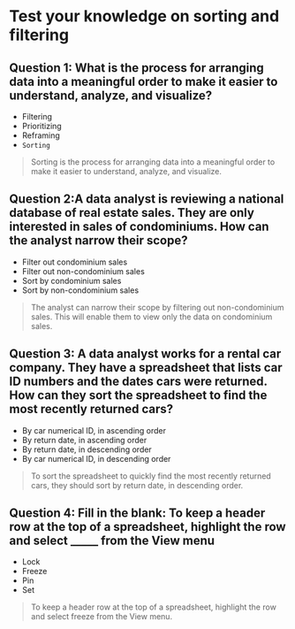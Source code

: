 # Test your knowledge on sorting and filtering

## Question 1: What is the process for arranging data into a meaningful order to make it easier to understand, analyze, and visualize?

- Filtering
- Prioritizing
- Reframing
- `Sorting`

>Sorting is the process for arranging data into a meaningful order to make it easier to understand, analyze, and visualize.

## Question 2:A data analyst is reviewing a national database of real estate sales. They are only interested in sales of condominiums. How can the analyst narrow their scope?

- Filter out condominium sales
- Filter out non-condominium sales
- Sort by condominium sales
- Sort by non-condominium sales

>The analyst can narrow their scope by filtering out non-condominium sales. This will enable them to view only the data on condominium sales.

## Question 3: A data analyst works for a rental car company. They have a spreadsheet that lists car ID numbers and the dates cars were returned. How can they sort the spreadsheet to find the most recently returned cars?

- By car numerical ID, in ascending order
- By return date, in ascending order
- By return date, in descending order
- By car numerical ID, in descending order

>To sort the spreadsheet to quickly find the most recently returned cars, they should sort by return date, in descending order.

## Question 4: Fill in the blank: To keep a header row at the top of a spreadsheet, highlight the row and select _____ from the View menu

- Lock
- Freeze
- Pin
- Set

> To keep a header row at the top of a spreadsheet, highlight the row and select freeze from the View menu.
